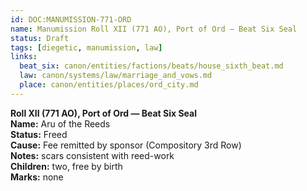 ```yaml
---
id: DOC:MANUMISSION-771-ORD
name: Manumission Roll XII (771 AO), Port of Ord — Beat Six Seal
status: Draft
tags: [diegetic, manumission, law]
links:
  beat_six: canon/entities/factions/beats/house_sixth_beat.md
  law: canon/systems/law/marriage_and_vows.md
  place: canon/entities/places/ord_city.md
---
```


**Roll XII (771 AO), Port of Ord — Beat Six Seal**  
**Name:** Aru of the Reeds  
**Status:** Freed  
**Cause:** Fee remitted by sponsor (Compository 3rd Row)  
**Notes:** scars consistent with reed-work  
**Children:** two, free by birth  
**Marks:** none
